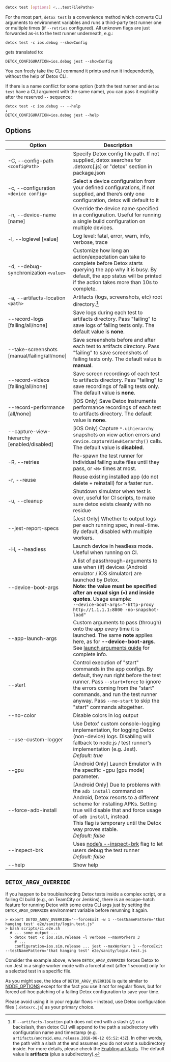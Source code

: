 
```bash
detox test [options] <...testFilePaths>
```

For the most part, `detox test` is a convenience method which converts CLI arguments to environment variables and
runs a third-party test runner one or multiple times (if `--retries` configured). All unknown flags are just
forwarded as-is to the test runner underneath, e.g.:

```plain text
detox test -c ios.debug --showConfig
```

gets translated to:

```plain text
DETOX_CONFIGURATION=ios.debug jest --showConfig
```

You can freely take the CLI command it prints and run it independently, without the help of Detox CLI.

If there is a name conflict for some option (both the test runner and `detox test` have a CLI argument with the same
name), you can pass it explicitly after the reserved `--` sequence:

```plain text
detox test -c ios.debug -- --help
↓
DETOX_CONFIGURATION=ios.debug jest --help
```

## Options

| Option                                        | Description                                                                                                                                                                                                                                                                                             |
| --------------------------------------------- | ------------------------------------------------------------------------------------------------------------------------------------------------------------------------------------------------------------------------------------------------------------------------------------------------------- |
| -C, --config-path `<configPath>`              | Specify Detox config file path. If not supplied, detox searches for .detoxrc\[.js] or "detox" section in package.json                                                                                                                                                                                   |
| -c, --configuration `<device config>`         | Select a device configuration from your defined configurations, if not supplied, and there’s only one configuration, detox will default to it                                                                                                                                                           |
| -n, --device-name \[name]                     | Override the device name specified in a configuration. Useful for running a single build configuration on multiple devices.                                                                                                                                                                             |
| -l, --loglevel \[value]                       | Log level: fatal, error, warn, info, verbose, trace                                                                                                                                                                                                                                                     |
| -d, --debug-synchronization `<value>`         | Customize how long an action/expectation can take to complete before Detox starts querying the app why it is busy. By default, the app status will be printed if the action takes more than 10s to complete.                                                                                            |
| -a, --artifacts-location `<path>`             | Artifacts (logs, screenshots, etc) root directory.[^1]                                                                                                                                                                                                                                                  |
| --record-logs \[failing/all/none]             | Save logs during each test to artifacts directory. Pass "failing" to save logs of failing tests only. The default value is **none**.                                                                                                                                                                    |
| --take-screenshots \[manual/failing/all/none] | Save screenshots before and after each test to artifacts directory. Pass "failing" to save screenshots of failing tests only. The default value is **manual**.                                                                                                                                          |
| --record-videos \[failing/all/none]           | Save screen recordings of each test to artifacts directory. Pass "failing" to save recordings of failing tests only. The default value is **none**.                                                                                                                                                     |
| --record-performance \[all/none]              | \[iOS Only] Save Detox Instruments performance recordings of each test to artifacts directory. The default value is **none**.                                                                                                                                                                           |
| --capture-view-hierarchy \[enabled/disabled]  | \[iOS Only] Capture `*.uihierarchy` snapshots on view action errors and `device.captureViewHierarchy()` calls. The default value is **disabled**.                                                                                                                                                       |
| -R, --retries                                 | Re-spawn the test runner for individual failing suite files until they pass, or `<N>` times at most.                                                                                                                                                                                                    |
| -r, --reuse                                   | Reuse existing installed app (do not delete + reinstall) for a faster run.                                                                                                                                                                                                                              |
| -u, --cleanup                                 | Shutdown simulator when test is over, useful for CI scripts, to make sure detox exists cleanly with no residue                                                                                                                                                                                          |
| --jest-report-specs                           | \[Jest Only] Whether to output logs per each running spec, in real-time. By default, disabled with multiple workers.                                                                                                                                                                                    |
| -H, --headless                                | Launch device in headless mode. Useful when running on CI.                                                                                                                                                                                                                                              |
| --device-boot-args                            | A list of passthrough-arguments to use when (if) devices (Android emulator / iOS simulator) are launched by Detox.<br />**Note: the value must be specified after an equal sign (`=`) and inside quotes.** Usage example:<br />`--device-boot-args="-http-proxy http://1.1.1.1:8000 -no-snapshot-load"` |
| --app-launch-args                             | Custom arguments to pass (through) onto the app every time it is launched. The same **note** applies here, as for **--device-boot-args**.<br />See [launch arguments guide](../guide/launch-args.md) for complete info.                                                                                 |
| --start                                       | Control execution of "start" commands in the app configs. By default, they run right before the test runner. Pass `--start=force` to ignore the errors coming from the "start" commands, and run the test runner anyway. Pass `--no-start` to skip the "start" commands altogether.                     |
| --no-color                                    | Disable colors in log output                                                                                                                                                                                                                                                                            |
| --use-custom-logger                           | Use Detox' custom console-logging implementation, for logging Detox (non-device) logs. Disabling will fallback to node.js / test runner’s implementation (e.g. Jest).<br />_Default: true_                                                                                                              |
| --gpu                                         | \[Android Only] Launch Emulator with the specific -gpu \[gpu mode] parameter.                                                                                                                                                                                                                           |
| --force-adb-install                           | \[Android Only] Due to problems with the `adb install` command on Android, Detox resorts to a different scheme for installing APKs. Setting true will disable that and force usage of `adb install`, instead.<br/>This flag is temporary until the Detox way proves stable.<br/>_Default: false_        |
| --inspect-brk                                 | Uses [node’s --inspect-brk](https://nodejs.org/en/docs/guides/debugging-getting-started/#enable-inspector) flag to let users debug the test runner <br />_Default: false_                                                                                                                               |
| --help                                        | Show help                                                                                                                                                                                                                                                                                               |

## `DETOX_ARGV_OVERRIDE`

If you happen to be troubleshooting Detox tests inside a complex script, or a failing CI build
(e.g., on TeamCity or Jenkins), there is an escape-hatch feature for running Detox with
some extra CLI args just by setting the `DETOX_ARGV_OVERRIDE` environment variable before
rerunning it again.

```plain text
> export DETOX_ARGV_OVERRIDE="--forceExit -w 1 --testNamePattern='that hanging test' e2e/sanity/login.test.js"
> bash scripts/ci.e2e.sh
  # ... some output ...
  > detox test -c ios.sim.release -l verbose --maxWorkers 3
    # ...
    configuration=ios.sim.release ... jest --maxWorkers 1 --forceExit --testNamePattern='that hanging test' e2e/sanity/login.test.js
```

Consider the example above, where `DETOX_ARGV_OVERRIDE` forces Detox to run Jest in a single worker
mode with a forceful exit (after 1 second) only for a selected test in a specific file.

As you might see, the idea of `DETOX_ARGV_OVERRIDE` is quite similar to [NODE\_OPTIONS](https://nodejs.org/api/cli.html#cli_node_options_options)
except for the fact you use it not for regular flows, but for forced ad-hoc patching of a failing Detox configuration to
save your time.

Please avoid using it in your regular flows – instead, use Detox configuration files (`.detoxrc.js`)
as your primary choice.

[^1]: If `--artifacts-location` path does not end with a slash (`/`) or a backslash, then detox CLI will append to the
    path a subdirectory with configuration name and timestamp (e.g. `artifacts/android.emu.release.2018-06-12 05:52:43Z`).
    In other words, the path with a slash at the end assumes you do not want a subdirectory inside.
    For more details, please check the [Enabling artifacts](../config/artifacts.mdx#artifacts).
    The default value is **artifacts** (plus a subdirectory).
